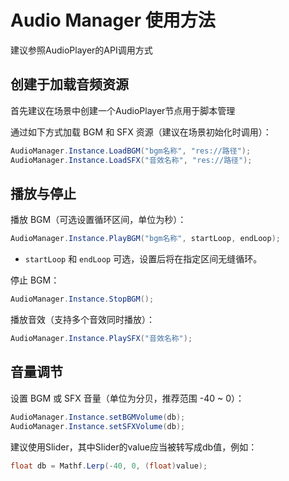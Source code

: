# Audio Manager 使用方法
建议参照AudioPlayer的API调用方式

## 创建于加载音频资源
首先建议在场景中创建一个AudioPlayer节点用于脚本管理

通过如下方式加载 BGM 和 SFX 资源（建议在场景初始化时调用）：

```csharp
AudioManager.Instance.LoadBGM("bgm名称", "res://路径");
AudioManager.Instance.LoadSFX("音效名称", "res://路径");
```

## 播放与停止

播放 BGM（可选设置循环区间，单位为秒）：

```csharp
AudioManager.Instance.PlayBGM("bgm名称", startLoop, endLoop);
```
- `startLoop` 和 `endLoop` 可选，设置后将在指定区间无缝循环。

停止 BGM：

```csharp
AudioManager.Instance.StopBGM();
```

播放音效（支持多个音效同时播放）：

```csharp
AudioManager.Instance.PlaySFX("音效名称");
```

## 音量调节

设置 BGM 或 SFX 音量（单位为分贝，推荐范围 -40 ~ 0）：

```csharp
AudioManager.Instance.setBGMVolume(db);
AudioManager.Instance.setSFXVolume(db);
```

建议使用Slider，其中Slider的value应当被转写成db值，例如：
```csharp
float db = Mathf.Lerp(-40, 0, (float)value);
```


